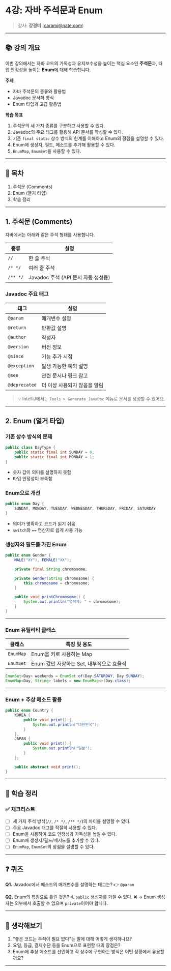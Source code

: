 # 4강: 자바 주석문과 Enum

> 강사: **강경미** (carami@nate.com)

---

## 📚 강의 개요

이번 강의에서는 자바 코드의 가독성과 유지보수성을 높이는 핵심 요소인 **주석문**과, 타입 안정성을 높이는 **Enum**에 대해 학습합니다.

**주제**

- 자바 주석문의 종류와 활용법
- Javadoc 문서화 방식
- Enum 타입과 고급 활용법

**학습 목표**

1. 주석문의 세 가지 종류를 구분하고 사용할 수 있다.
2. Javadoc의 주요 태그를 활용해 API 문서를 작성할 수 있다.
3. 기존 `final static` 상수 방식의 한계를 이해하고 Enum의 장점을 설명할 수 있다.
4. Enum에 생성자, 필드, 메소드를 추가해 활용할 수 있다.
5. `EnumMap`, `EnumSet`을 사용할 수 있다.

---

## 📖 목차

1. 주석문 (Comments)
2. Enum (열거 타입)
3. 학습 정리

---

## 1. 주석문 (Comments)

자바에서는 아래와 같은 주석 형태를 사용합니다.

| 종류     | 설명                                |
| -------- | ----------------------------------- |
| `//`     | 한 줄 주석                          |
| `/* */`  | 여러 줄 주석                        |
| `/** */` | Javadoc 주석 (API 문서 자동 생성용) |

### Javadoc 주요 태그

| 태그          | 설명                         |
| ------------- | ---------------------------- |
| `@param`      | 매개변수 설명                |
| `@return`     | 반환값 설명                  |
| `@author`     | 작성자                       |
| `@version`    | 버전 정보                    |
| `@since`      | 기능 추가 시점               |
| `@exception`  | 발생 가능한 예외 설명        |
| `@see`        | 관련 문서나 링크 참고        |
| `@deprecated` | 더 이상 사용되지 않음을 알림 |

> 💡 IntelliJ에서는 `Tools > Generate JavaDoc` 메뉴로 문서를 생성할 수 있어요.

---

## 2. Enum (열거 타입)

### 기존 상수 방식의 문제

```java
public class DayType {
    public static final int SUNDAY = 0;
    public static final int MONDAY = 1;
}
```

- 숫자 값이 의미를 설명하지 못함
- 타입 안정성이 부족함

### Enum으로 개선

```java
public enum Day {
    SUNDAY, MONDAY, TUESDAY, WEDNESDAY, THURSDAY, FRIDAY, SATURDAY
}
```

- 의미가 명확하고 코드가 읽기 쉬움
- `switch`와 `==` 연산자로 쉽게 사용 가능

### 생성자와 필드를 가진 Enum

```java
public enum Gender {
    MALE("XY"), FEMALE("XX");

    private final String chromosome;

    private Gender(String chromosome) {
        this.chromosome = chromosome;
    }

    public void printChromosome() {
        System.out.println("염색체: " + chromosome);
    }
}
```

---

### Enum 유틸리티 클래스

| 클래스    | 특징 및 용도                              |
| --------- | ----------------------------------------- |
| `EnumMap` | Enum을 키로 사용하는 Map                  |
| `EnumSet` | Enum 값만 저장하는 Set, 내부적으로 효율적 |

```java
EnumSet<Day> weekends = EnumSet.of(Day.SATURDAY, Day.SUNDAY);
EnumMap<Day, String> labels = new EnumMap<>(Day.class);
```

---

### Enum + 추상 메소드 활용

```java
public enum Country {
    KOREA {
        public void print() {
            System.out.println("대한민국");
        }
    },
    JAPAN {
        public void print() {
            System.out.println("일본");
        }
    };

    public abstract void print();
}
```

---

## 📝 학습 정리

### ✅ 체크리스트

- [ ] 세 가지 주석 방식(`//`, `/* */`, `/** */`)의 차이를 설명할 수 있다.
- [ ] 주요 Javadoc 태그를 적절히 사용할 수 있다.
- [ ] Enum을 사용하여 코드 안정성과 가독성을 높일 수 있다.
- [ ] Enum에 생성자/필드/메서드를 추가할 수 있다.
- [ ] `EnumMap`, `EnumSet`의 장점을 설명할 수 있다.

---

## ❓ 퀴즈

**Q1.** Javadoc에서 메소드의 매개변수를 설명하는 태그는?
👉 `@param`

**Q2.** Enum의 특징으로 틀린 것은?
4\. `public` 생성자를 가질 수 있다. ❌
→ Enum 생성자는 외부에서 호출할 수 없으며 `private`이어야 합니다.

---

## 💬 생각해보기

1. "좋은 코드는 주석이 필요 없다"는 말에 대해 어떻게 생각하나요?
2. 요일, 등급, 결제수단 등을 Enum으로 표현할 때의 장점은?
3. Enum에 추상 메소드를 선언하고 각 상수에 구현하는 방식은 어떤 상황에서 유용할까요?

---
